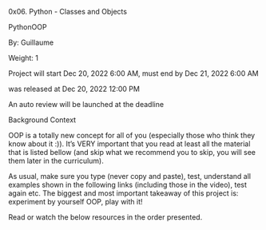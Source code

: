 0x06. Python - Classes and Objects

PythonOOP

By: Guillaume

Weight: 1

Project will start Dec 20, 2022 6:00 AM, must end by Dec 21, 2022 6:00 AM

was released at Dec 20, 2022 12:00 PM

An auto review will be launched at the deadline





Background Context

OOP is a totally new concept for all of you (especially those who think they know about it :)). It’s VERY important that you read at least all the material that is listed bellow (and skip what we recommend you to skip, you will see them later in the curriculum).



As usual, make sure you type (never copy and paste), test, understand all examples shown in the following links (including those in the video), test again etc. The biggest and most important takeaway of this project is: experiment by yourself OOP, play with it!



Read or watch the below resources in the order presented.
